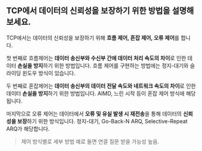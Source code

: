 ## TCP에서 데이터의 신뢰성을 보장하기 위한 방법을 설명해 보세요.

TCP에서는 데이터의 신뢰성을 보장하기 위해 **흐름 제어, 혼잡 제어, 오류 제어**를 합니다.

첫 번째로 흐름제어는 **데이터 송신부와 수신부 간에 데이터 처리 속도의 차이**로 인한 데이터 **손실을 방지**하기 위한 방법입니다. 흐름 제어를 구현하는 방법에는 정지-대기와 슬라이딩 윈도우 방식이 있습니다.

두 번째로 혼잡제어는 **데이터 송신부의 데이터 전달 속도와 네트워크 속도의 차이**로 인한 데이터 **손실을 방지**하기 위한 방법입니다. AIMD, 느린 시작 등이 혼잡 제어 방식에 해당됩니다.

마지막으로 오류 제어는 데이터에서 **오류 및 유실 발생 시 재전송**을 통해 데이터의 **신뢰성을 보장**하기 위한 방식입니다. 정지-대기, Go-Back-N ARQ, Selective-Repeat ARQ가 해당합니다.

> 제어 방식별로 세부 방법 예로 들면 연결 질문 받을 가능성 높음.
